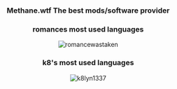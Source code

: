 <h3 align="center">Methane.wtf The best mods/software provider</h3>
<h3 align="center">romances most used languages</h3>
<p align="center"><img align="center" src="https://github-readme-stats.vercel.app/api/top-langs?username=romancewastaken&show_icons=true&theme=dark&locale=en&layout=compact" alt="romancewastaken"/></p>
   <!--<p align="center">
  <img src="https://discord.c99.nl/widget/theme-2/975435574150316093.png"/>-->
</p>
<h3 align="center">k8's most used languages</h3>
<p align="center"><img align="center" src="https://github-readme-stats.vercel.app/api/top-langs?username=k8lyn1337&show_icons=true&theme=dark&locale=en&layout=compact" alt="k8lyn1337"/></p>
